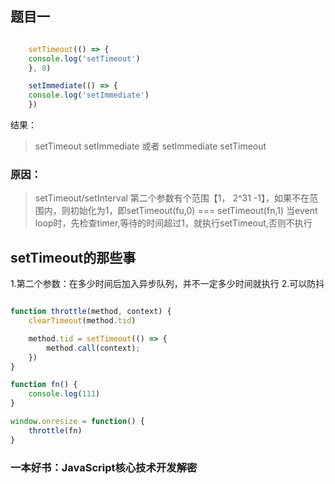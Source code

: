 ## 题目一
```javascript

    setTimeout(() => {
    console.log('setTimeout')
    }, 0)

    setImmediate(() => {
    console.log('setImmediate')
    })

```
结果：
> setTimeout
> setImmediate
或者
> setImmediate
> setTimeout

### 原因：
> setTimeout/setInterval 第二个参数有个范围【1， 2^31 -1】，如果不在范围内，则初始化为1，即setTimeout(fu,0) === setTimeout(fn,1)
> 当event loop时，先检查timer,等待的时间超过1，就执行setTimeout,否则不执行


## setTimeout的那些事
1.第二个参数：在多少时间后加入异步队列，并不一定多少时间就执行
2.可以防抖
```javascript

function throttle(method, context) {
    clearTimeout(method.tid)

    method.tid = setTimeout(() => {
        method.call(context);
    })
}

function fn() {
    console.log(111)
}

window.onresize = function() {
    throttle(fn)
}


```

### 一本好书：JavaScript核心技术开发解密